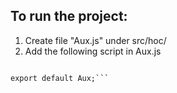 ## To run the project:
1. Create file "Aux.js" under src/hoc/
2. Add the following script in Aux.js

```const Aux = (props) => props.children

export default Aux;```